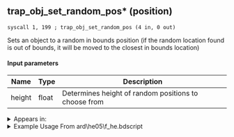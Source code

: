 ## trap_obj_set_random_pos* (position)

`syscall 1, 199 ; trap_obj_set_random_pos (4 in, 0 out)`

Sets an object to a random in bounds position (if the random location found is out of bounds, it will be moved to the closest in bounds location)

#### Input parameters
| Name | Type | Description
|------|------|------------
| height   | float   | Determines height of random positions to choose from




<details>
	<summary>Appears in:</summary>
| filename | Entity (obj)
|----------|-------------
| ard\he05\f_he.bdscript       |           
| ard\he07\f_he.bdscript       |           
| ard\he11\f_he.bdscript       |           
| ard\he15\f_he.bdscript       |           
| ard\he16\f_he.bdscript       |           
| ard\he17\f_he.bdscript       |           

</details>

<details>
	<summary>Example Usage From ard\he05\f_he.bdscript</summary>
```
L56:
 jz L112
 pushFromPSp 0
 pushImm 25
 gosub 12, L255
 gosub 12, L277
 memcpyToSp 16, 32
 pushFromPSp 32
 syscall 1, 147 ; trap_obj_pos (1 in, 1 out)
 memcpyToSp 16, 48
 pushFromPSp 48
 memcpyToSp 16, 16
 pushFromPSp 16
 pushImm 4
 add 
 dup 
 fetchValue 0
 pushImmf 100
 subf 
 memcpy 0
 pushFromPSp 0
 pushFromPSp 16
 pushImmf 700
 pushImmf 150
 syscall 1, 199 ; trap_obj_set_random_pos (4 in, 0 out)
 gosub 12, L289
 jmp L112
```
</details>

